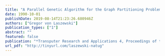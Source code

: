 ```yaml
---
title: "A Parallel Genetic Algorithm for the Graph Partitioning Problem"
date: 1990-10-01
publishDate: 2019-08-14T21:23:26.680946Z
authors: ["Gregor von Laszewski"]
publication_types: ["1"]
abstract: ""
featured: false
publication: "*Transputer Research and Applications 4, Proceedings of the 4th Conference of the North-American Transputers Users Group*"
url_pdf: "http://tinyurl.com/laszewski-natug"
---
```


